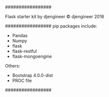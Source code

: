 #################

Flask starter kit by djengineer
© djengineer 2018

#################
pip packages include:
- Pandas
- Numpy
- flask
- flask-restful
- flask-mongoengine

Others:
- Bootstrap 4.0.0-dist 
- PROC file

#################
